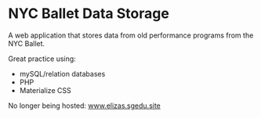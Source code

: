 # NYC Ballet Data Storage

A web application that stores data from old performance programs from the NYC Ballet.

Great practice using:
- mySQL/relation databases
- PHP
- Materialize CSS

No longer being hosted: www.elizas.sgedu.site
